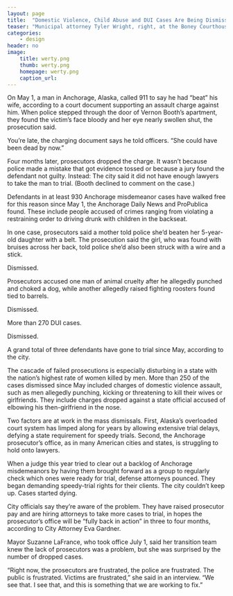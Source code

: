 ```yaml
---
layout: page
title:  "Domestic Violence, Child Abuse and DUI Cases Are Being Dismissed en Masse in Anchorage"
teaser: "Municipal attorney Tyler Wright, right, at the Boney Courthouse in Anchorage in September. Wright handled the dismissal of dozens of city misdemeanor cases at weekly hearings before he left municipal court to enter a private practice. “It’s frustrating for everybody,” Wright said of the city’s mass dismissals amid a shortage of prosecutors. Credit:Loren Holmes/Anchorage Daily News."
categories:
    - design
header: no
image:
    title: werty.png
    thumb: werty.png
    homepage: werty.png
    caption_url: 
---
```

On May 1, a man in Anchorage, Alaska, called 911 to say he had “beat” his wife, according to a court document supporting an assault charge against him. When police stepped through the door of Vernon Booth’s apartment, they found the victim’s face bloody and her eye nearly swollen shut, the prosecution said.

You’re late, the charging document says he told officers. “She could have been dead by now.”

Four months later, prosecutors dropped the charge. It wasn’t because police made a mistake that got evidence tossed or because a jury found the defendant not guilty. Instead: The city said it did not have enough lawyers to take the man to trial. (Booth declined to comment on the case.)

Defendants in at least 930 Anchorage misdemeanor cases have walked free for this reason since May 1, the Anchorage Daily News and ProPublica found. These include people accused of crimes ranging from violating a restraining order to driving drunk with children in the backseat.

In one case, prosecutors said a mother told police she’d beaten her 5-year-old daughter with a belt. The prosecution said the girl, who was found with bruises across her back, told police she’d also been struck with a wire and a stick.

Dismissed.

Prosecutors accused one man of animal cruelty after he allegedly punched and choked a dog, while another allegedly raised fighting roosters found tied to barrels.

Dismissed.

More than 270 DUI cases.

Dismissed.

A grand total of three defendants have gone to trial since May, according to the city.

The cascade of failed prosecutions is especially disturbing in a state with the nation’s highest rate of women killed by men. More than 250 of the cases dismissed since May included charges of domestic violence assault, such as men allegedly punching, kicking or threatening to kill their wives or girlfriends. They include charges dropped against a state official accused of elbowing his then-girlfriend in the nose.

Two factors are at work in the mass dismissals. First, Alaska’s overloaded court system has limped along for years by allowing extensive trial delays, defying a state requirement for speedy trials. Second, the Anchorage prosecutor’s office, as in many American cities and states, is struggling to hold onto lawyers.

When a judge this year tried to clear out a backlog of Anchorage misdemeanors by having them brought forward as a group to regularly check which ones were ready for trial, defense attorneys pounced. They began demanding speedy-trial rights for their clients. The city couldn’t keep up. Cases started dying.

City officials say they’re aware of the problem. They have raised prosecutor pay and are hiring attorneys to take more cases to trial, in hopes the prosecutor’s office will be “fully back in action” in three to four months, according to City Attorney Eva Gardner.

Mayor Suzanne LaFrance, who took office July 1, said her transition team knew the lack of prosecutors was a problem, but she was surprised by the number of dropped cases.

“Right now, the prosecutors are frustrated, the police are frustrated. The public is frustrated. Victims are frustrated,” she said in an interview. “We see that. I see that, and this is something that we are working to fix.”
